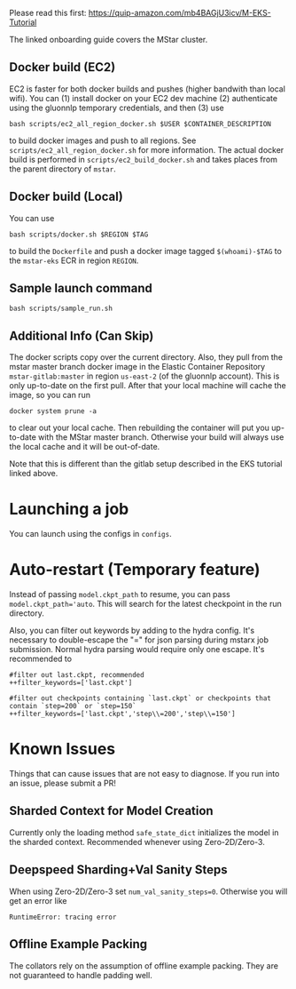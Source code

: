Please read this first: https://quip-amazon.com/mb4BAGjU3icv/M-EKS-Tutorial

The linked onboarding guide covers the MStar cluster.

## Docker build (EC2) 

EC2 is faster for both docker builds and pushes (higher bandwith than local wifi). You can (1) install docker on your EC2 dev machine (2) authenticate using the gluonnlp temporary credentials, and then (3) use
```
bash scripts/ec2_all_region_docker.sh $USER $CONTAINER_DESCRIPTION
```
to build docker images and push to all regions. See `scripts/ec2_all_region_docker.sh` for more information. The actual docker build is performed in `scripts/ec2_build_docker.sh` and takes places from the parent directory of `mstar`. 

## Docker build (Local)

You can use
```
bash scripts/docker.sh $REGION $TAG
```
to build the `Dockerfile` and push a docker image tagged `$(whoami)-$TAG` to the `mstar-eks` ECR in region `REGION`.

## Sample launch command

`bash scripts/sample_run.sh`

## Additional Info (Can Skip)

The docker scripts copy over the current directory. Also, they pull from the mstar master branch docker image in the Elastic Container Repository `mstar-gitlab:master` in region `us-east-2` (of the gluonnlp account). This is only up-to-date on the first pull. After that your local machine will cache the image, so you can run 
```
docker system prune -a
```
to clear out your local cache. Then rebuilding the container will put you up-to-date with the MStar master branch. Otherwise your build will always use the local cache and it will be out-of-date.

Note that this is different than the gitlab setup described in the EKS tutorial linked above. 

# Launching a job

You can launch using the configs in `configs`.

# Auto-restart (Temporary feature)

Instead of passing `model.ckpt_path` to resume, you can pass `model.ckpt_path='auto`. This will search for the latest checkpoint in the run directory.

Also, you can filter out keywords by adding to the hydra config. It's necessary to double-escape the "=" for json parsing during mstarx job submission. Normal hydra parsing would require only one escape. It's recommended to 
```
#filter out last.ckpt, recommended
++filter_keywords=['last.ckpt']

#filter out checkpoints containing `last.ckpt` or checkpoints that contain `step=200` or `step=150`
++filter_keywords=['last.ckpt','step\\=200','step\\=150']
```


# Known Issues

Things that can cause issues that are not easy to diagnose. If you run into an issue, please submit a PR!

## Sharded Context for Model Creation

Currently only the loading method `safe_state_dict` initializes the model in the sharded context. Recommended whenever using Zero-2D/Zero-3.


## Deepspeed Sharding+Val Sanity Steps

When using Zero-2D/Zero-3 set `num_val_sanity_steps=0`. Otherwise you will get an error like
``` 
RuntimeError: tracing error
```

## Offline Example Packing

The collators rely on the assumption of offline example packing. They are not guaranteed to handle padding well.


